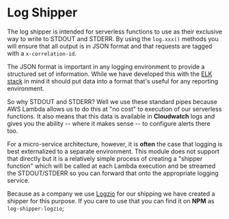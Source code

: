 # Log Shipper

The log shipper is intended for serverless functions to use as their exclusive way
to write to STDOUT and STDERR. By using the `log.xxx()` methods you will ensure that
all output is in JSON format and that requests are tagged with a `x-correlation-id`.

The JSON format is important in any logging environment to provide a structured set
of information. While we have developed this with the [ELK stack](https://elastic.co)
in mind it should put data into a format that's useful for any reporting environment.

So why STDOUT and STDERR? Well we use these standard pipes because AWS Lambda allows
us to do this at "no cost" to execution of our serverless functions. It also means
that this data is available in **Cloudwatch** logs and gives you the ability -- where
it makes sense -- to configure alerts there too.

For a micro-service architecture, however, it is **often** the case that logging is
best externalized to a separate environment. This module does not support that directly
but it is a relatively simple process of creating a "shipper function" which will be
called at each Lambda execution and be streamed the STDOUT/STDERR so you can forward
that onto the appropriate logging service.

Because as a company we use [Logzio](https://logzio.com) for our shipping we have created
a shipper for this purpose. If you care to use that you can find it on **NPM** as
`log-shipper-logzio`;
